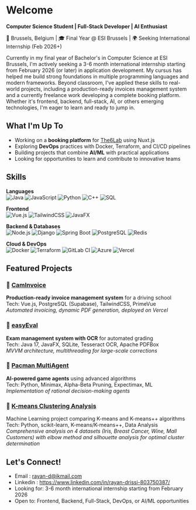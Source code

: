 # Welcome

**Computer Science Student | Full-Stack Developer | AI Enthusiast**

📍 Brussels, Belgium | 🎓 Final Year @ ESI Brussels | 🌍 Seeking International Internship (Feb 2026+)

Currently in my final year of Bachelor's in Computer Science at ESI Brussels, I'm actively seeking a 3-6 month international internship starting from February 2026 (or later) in application development. My cursus has helped me build strong foundations in multiple programming languages and modern frameworks. Beyond classroom, I've applied these skills to real-world projects, including a production-ready invoices management system and a currently freelance work developing a complete booking platform. Whether it's frontend, backend, full-stack, AI, or others emerging technologies, I'm eager to learn and ready to jump in.

## What I'm Up To

- Working on a **booking platform** for [The6Lab](https://www.instagram.com/the6lab.be/) using Nuxt.js
- Exploring **DevOps** practices with Docker, Terraform, and CI/CD pipelines
- Building projects that combine **AI/ML** with practical applications
- Looking for opportunities to learn and contribute to innovative teams

## Skills

**Languages**  
![Java](https://img.shields.io/badge/-Java-007396?style=flat-square&logo=java&logoColor=white)
![JavaScript](https://img.shields.io/badge/-JavaScript-F7DF1E?style=flat-square&logo=javascript&logoColor=black)
![Python](https://img.shields.io/badge/-Python-3776AB?style=flat-square&logo=python&logoColor=white)
![C++](https://img.shields.io/badge/-C++-00599C?style=flat-square&logo=cplusplus&logoColor=white)
![SQL](https://img.shields.io/badge/-SQL-4479A1?style=flat-square&logo=postgresql&logoColor=white)

**Frontend**  
![Vue.js](https://img.shields.io/badge/-Vue.js-4FC08D?style=flat-square&logo=vuedotjs&logoColor=white)
![TailwindCSS](https://img.shields.io/badge/-Tailwind-06B6D4?style=flat-square&logo=tailwindcss&logoColor=white)
![JavaFX](https://img.shields.io/badge/-JavaFX-007396?style=flat-square&logo=java&logoColor=white)

**Backend & Databases**  
![Node.js](https://img.shields.io/badge/-Node.js-339933?style=flat-square&logo=nodedotjs&logoColor=white)
![Django](https://img.shields.io/badge/-Django-092E20?style=flat-square&logo=django&logoColor=white)
![Spring Boot](https://img.shields.io/badge/-Spring%20Boot-6DB33F?style=flat-square&logo=springboot&logoColor=white)
![PostgreSQL](https://img.shields.io/badge/-PostgreSQL-4169E1?style=flat-square&logo=postgresql&logoColor=white)
![Redis](https://img.shields.io/badge/-Redis-DC382D?style=flat-square&logo=redis&logoColor=white)

**Cloud & DevOps**  
![Docker](https://img.shields.io/badge/-Docker-2496ED?style=flat-square&logo=docker&logoColor=white)
![Terraform](https://img.shields.io/badge/-Terraform-7B42BC?style=flat-square&logo=terraform&logoColor=white)
![GitLab CI](https://img.shields.io/badge/-GitLab%20CI-FC6D26?style=flat-square&logo=gitlab&logoColor=white)
![Azure](https://img.shields.io/badge/-Azure-0078D4?style=flat-square&logo=microsoftazure&logoColor=white)
![Vercel](https://img.shields.io/badge/-Vercel-000000?style=flat-square&logo=vercel&logoColor=white)

## Featured Projects

### 🧾 [CamInvoice](https://caminvoice.vercel.app/)
**Production-ready invoice management system** for a driving school  
Tech: Vue.js, PostgreSQL (Supabase), TailwindCSS, PrimeVue  
*Automated invoicing, dynamic PDF generation, deployed on Vercel*

### 📝 [easyEval](https://github.com/retiredRizzler/easyEval)
**Exam management system with OCR** for automated grading  
Tech: Java 17, JavaFX, SQLite, Tesseract OCR, Apache PDFBox  
*MVVM architecture, multithreading for large-scale corrections*

### 🤖 [Pacman MultiAgent](https://github.com/retiredRizzler/MachineLearning-Lab/tree/master/labo1)
**AI-powered game agents** using advanced algorithms  
Tech: Python, Minimax, Alpha-Beta Pruning, Expectimax, ML  
*Implementation of rational decision-making agents*

### 🧠 [K-means Clustering Analysis](https://github.com/retiredRizzler/MachineLearning-Lab/tree/master/labo2)
Machine Learning project comparing K-means and K-means++ algorithms
Tech: Python, scikit-learn, K-means/K-means++, Data Analysis 
*Comprehensive analysis on 4 datasets (Iris, Breast Cancer, Wine, Mall Customers) 
with elbow method and silhouette analysis for optimal cluster determination*

## Let's Connect!

- Email : rayan-d@ikmail.com
- Linkedin : https://www.linkedin.com/in/rayan-drissi-803750387/ 
- Looking for: 3-6 month international internship starting from February 2026
- Open to: Frontend, Backend, Full-Stack, DevOps, or AI/ML opportunities

